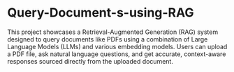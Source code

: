 # Query-Document-s-using-RAG
This project showcases a Retrieval-Augmented Generation (RAG) system designed to query documents like PDFs using a combination of Large Language Models (LLMs) and various embedding models. Users can upload a PDF file, ask natural language questions, and get accurate, context-aware responses sourced directly from the uploaded document.
